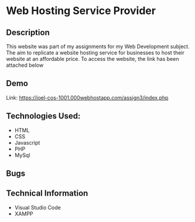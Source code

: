 
# Web Hosting Service Provider

## Description
This website was part of my assignments for my Web Development subject. The aim to replicate a website hosting service for businesses to host their website at an affordable price.
To access the website, the link has been attached below




## Demo
Link: https://joel-cos-1001.000webhostapp.com/assign3/index.php


## Technologies Used:
* HTML
* CSS
* Javascript
* PHP
* MySql


## Bugs



## Technical Information
* Visual Studio Code
* XAMPP
